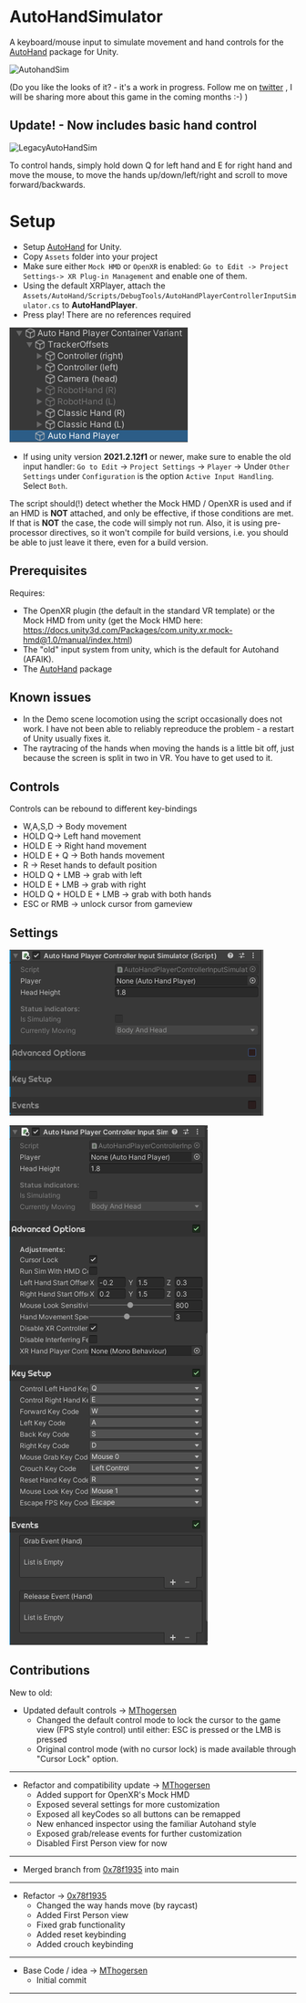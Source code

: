 # AutoHandSimulator
A keyboard/mouse input to simulate movement and hand controls for the [AutoHand](https://assetstore.unity.com/packages/tools/physics/auto-hand-vr-physics-interaction-165323) package for Unity.

![AutohandSim](AutoHandSim.gif) 

(Do you like the looks of it? - it's a work in progress. Follow me on [twitter](https://twitter.com/MTrobotics?ref_src=twsrc%5Etfw) , I will be sharing more about this game in the coming months :-) )

## Update! - Now includes basic hand control

![LegacyAutoHandSim](AutoHandSim_w_hands.gif) 

To control hands, simply hold down Q for left hand and E for right hand and move the mouse, to move the hands up/down/left/right and scroll to move forward/backwards.

# Setup
* Setup [AutoHand](https://assetstore.unity.com/packages/tools/physics/auto-hand-vr-physics-interaction-165323) for Unity.
* Copy `Assets` folder into your project
* Make sure either `Mock HMD` or `OpenXR` is enabled: `Go to Edit -> Project Settings-> XR Plug-in Management` and enable one of them.
* Using the default XRPlayer, attach the `Assets/AutoHand/Scripts/DebugTools/AutoHandPlayerControllerInputSimulator.cs` to **AutoHandPlayer**.
* Press play! There are no references required

![DefaultConfig](ScriptLocation.png)

* If using unity version **2021.2.12f1** or newer, make sure to enable the old input handler: `Go to Edit` -> `Project Settings` -> `Player` -> Under `Other Settings` under `Configuration` is the option `Active Input Handling`. Select `Both`.

The script should(!) detect whether the Mock HMD / OpenXR is used and if an HMD is **NOT** attached, and only be effective, if those conditions are met. 
If that is **NOT** the case, the code will simply not run. 
Also, it is using pre-processor directives, so it won't compile for build versions, i.e. you should be able to just leave it there, even for a build version.

## Prerequisites
Requires: 
* The OpenXR plugin (the default in the standard VR template) or the Mock HMD from unity (get the Mock HMD here: https://docs.unity3d.com/Packages/com.unity.xr.mock-hmd@1.0/manual/index.html)
* The "old" input system from unity, which is the default for Autohand (AFAIK).
* The [AutoHand](https://assetstore.unity.com/packages/tools/physics/auto-hand-vr-physics-interaction-165323) package

## Known issues
- In the Demo scene locomotion using the script occasionally does not work. I have not been able to reliably repreoduce the problem - a restart of Unity usually fixes it.
- The raytracing of the hands when moving the hands is a little bit off, just because the screen is split in two in VR. You have to get used to it.

## Controls
Controls can be rebound to different key-bindings

- W,A,S,D -> Body movement
- HOLD Q-> Left hand movement
- HOLD E -> Right hand movement
- HOLD E + Q -> Both hands movement
- R -> Reset hands to default position
- HOLD Q + LMB -> grab with left
- HOLD E + LMB -> grab with right
- HOLD Q + HOLD E + LMB -> grab with both hands
- ESC or RMB -> unlock cursor from gameview

## Settings

![DefaultConfig_collapsed](DefaultConfiguration_collapsed.png)

![DefaultConfig](DefaultConfiguration.png)

## Contributions

New to old:
- Updated default controls -> [MThogersen](https://github.com/MThogersen)
    - Changed the default control mode to lock the cursor to the game view (FPS style control) until either: ESC is pressed or the LMB is pressed
    - Original control mode (with no cursor lock) is made available through "Cursor Lock" option.
---
- Refactor and compatibility update -> [MThogersen](https://github.com/MThogersen)
    - Added support for OpenXR's Mock HMD
    - Exposed several settings for more customization
    - Exposed all keyCodes so all buttons can be remapped
    - New enhanced inspector using the familiar Autohand style
    - Exposed grab/release events for further customization
    - Disabled First Person view for now
---
- Merged branch from [0x78f1935](https://github.com/0x78f1935) into main
---
- Refactor -> [0x78f1935](https://github.com/0x78f1935)
    - Changed the way hands move (by raycast)
    - Added First Person view
    - Fixed grab functionality
    - Added reset keybinding
    - Added crouch keybinding
---
- Base Code / idea -> [MThogersen](https://github.com/MThogersen)
    - Initial commit
---